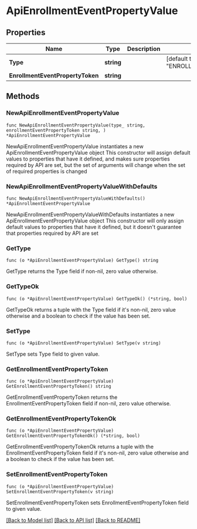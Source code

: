 # ApiEnrollmentEventPropertyValue

## Properties

Name | Type | Description | Notes
------------ | ------------- | ------------- | -------------
**Type** | **string** |  | [default to "ENROLLMENT_EVENT_PROPERTY"]
**EnrollmentEventPropertyToken** | **string** |  | 

## Methods

### NewApiEnrollmentEventPropertyValue

`func NewApiEnrollmentEventPropertyValue(type_ string, enrollmentEventPropertyToken string, ) *ApiEnrollmentEventPropertyValue`

NewApiEnrollmentEventPropertyValue instantiates a new ApiEnrollmentEventPropertyValue object
This constructor will assign default values to properties that have it defined,
and makes sure properties required by API are set, but the set of arguments
will change when the set of required properties is changed

### NewApiEnrollmentEventPropertyValueWithDefaults

`func NewApiEnrollmentEventPropertyValueWithDefaults() *ApiEnrollmentEventPropertyValue`

NewApiEnrollmentEventPropertyValueWithDefaults instantiates a new ApiEnrollmentEventPropertyValue object
This constructor will only assign default values to properties that have it defined,
but it doesn't guarantee that properties required by API are set

### GetType

`func (o *ApiEnrollmentEventPropertyValue) GetType() string`

GetType returns the Type field if non-nil, zero value otherwise.

### GetTypeOk

`func (o *ApiEnrollmentEventPropertyValue) GetTypeOk() (*string, bool)`

GetTypeOk returns a tuple with the Type field if it's non-nil, zero value otherwise
and a boolean to check if the value has been set.

### SetType

`func (o *ApiEnrollmentEventPropertyValue) SetType(v string)`

SetType sets Type field to given value.


### GetEnrollmentEventPropertyToken

`func (o *ApiEnrollmentEventPropertyValue) GetEnrollmentEventPropertyToken() string`

GetEnrollmentEventPropertyToken returns the EnrollmentEventPropertyToken field if non-nil, zero value otherwise.

### GetEnrollmentEventPropertyTokenOk

`func (o *ApiEnrollmentEventPropertyValue) GetEnrollmentEventPropertyTokenOk() (*string, bool)`

GetEnrollmentEventPropertyTokenOk returns a tuple with the EnrollmentEventPropertyToken field if it's non-nil, zero value otherwise
and a boolean to check if the value has been set.

### SetEnrollmentEventPropertyToken

`func (o *ApiEnrollmentEventPropertyValue) SetEnrollmentEventPropertyToken(v string)`

SetEnrollmentEventPropertyToken sets EnrollmentEventPropertyToken field to given value.



[[Back to Model list]](../README.md#documentation-for-models) [[Back to API list]](../README.md#documentation-for-api-endpoints) [[Back to README]](../README.md)


